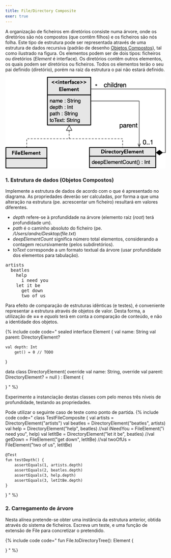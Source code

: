 ```yaml
---
title: File/Directory Composite
exer: true
---
```


A organização de ficheiros em diretórios consiste numa árvore, onde os diretórios são nós compostos (que contêm filhos) e os ficheiros são nós folha. Este tipo de estrutura pode ser representada através de uma estrutura de dados recursiva (padrão de desenho [Objetos Compostos](../../padroesdesenho/objetoscompostos)), tal como ilustrado na figura. Os elementos podem ser de dois tipos: ficheiros ou diretórios (*Element* é interface). Os diretórios contêm outros elementos, os quais podem ser diretórios ou ficheiros. Todos os elementos terão o seu pai definido (diretório), porém na raiz da estrutura o pai não estará definido.

![](filecomposite.png)

### 1. Estrutura de dados (Objetos Compostos)

Implemente a estrutura de dados de acordo com o que é apresentado no diagrama. As propriedades deverão ser calculadas, por forma a que uma alteração na estrutura (pe. acrescentar um ficheiro) resultará em valores diferentes.

- *depth* refere-se à profundidade na árvore (elemento raiz (*root*) terá profundidade um).
- *path* é o caminho absoluto do ficheiro (pe. */Users/andre/Desktop/file.txt*)
- *deepElementCount* significa número total elementos, considerando a contagem recursivamente (pelos subdiretórios).
- *toText* corresponde a um formato textual da árvore (usar profundidade dos elementos para tabulação).

<pre>
artists
  beatles
    help
      i need you
    let it be
      get down
      two of us
</pre>

Para efeito de comparação de estruturas idênticas (e testes), é conveniente representar a estrutura através de objetos de valor. Desta forma, a utilização de **==** e *equals* terá em conta a comparação de conteúdo, e não a identidade dos objetos.

{% include code code="
sealed interface Element {
    val name: String
    val parent: DirectoryElement?

    val depth: Int
        get() = 0 // TODO
}

data class DirectoryElement(
    override val name: String,
    override val parent: DirectoryElement? = null
) : Element {
    
}
"
%}

Experimente a instanciação destas classes com pelo menos três níveis de profundidade, testando as propriedades.

Pode utilizar o seguinte caso de teste como ponto de partida.
{% include code code="
class TestFileComposite {
    val artists = DirectoryElement(\"artists\")
    val beatles = DirectoryElement(\"beatles\", artists)
    val help = DirectoryElement(\"help\", beatles)
    //val iNeedYou = FileElement(\"i need you\", help)
    val letItBe = DirectoryElement(\"let it be\", beatles)
    //val getDown = FileElement(\"get down\", letItBe)
    //val twoOfUs = FileElement(\"two of us\", letItBe)

    @Test
    fun testDepth() {
        assertEquals(1, artists.depth)
        assertEquals(2, beatles.depth)
        assertEquals(3, help.depth)
        assertEquals(3, letItBe.depth)
    }
}
"
%}

### 2. Carregamento de árvore

Nesta alínea pretende-se obter uma instância da estrutura anterior, obtida através do sistema de ficheiros. Escreva um teste, e uma função de extensão de File para concretizar o pretendido.

{% include code code="
fun File.toDirectoryTree(): Element {

}
"
%}

